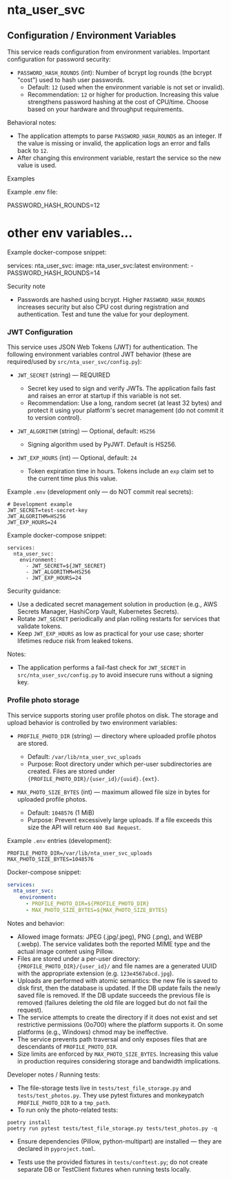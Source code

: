 # nta_user_svc

## Configuration / Environment Variables

This service reads configuration from environment variables. Important configuration for password security:

- `PASSWORD_HASH_ROUNDS` (int): Number of bcrypt log rounds (the bcrypt "cost") used to hash user passwords.
  - Default: `12` (used when the environment variable is not set or invalid).
  - Recommendation: `12` or higher for production. Increasing this value strengthens password hashing at the cost of CPU/time. Choose based on your hardware and throughput requirements.

Behavioral notes:
- The application attempts to parse `PASSWORD_HASH_ROUNDS` as an integer. If the value is missing or invalid, the application logs an error and falls back to `12`.
- After changing this environment variable, restart the service so the new value is used.

Examples

Example .env file:

PASSWORD_HASH_ROUNDS=12
# other env variables...

Example docker-compose snippet:

services:
  nta_user_svc:
    image: nta_user_svc:latest
    environment:
      - PASSWORD_HASH_ROUNDS=14

Security note

- Passwords are hashed using bcrypt. Higher `PASSWORD_HASH_ROUNDS` increases security but also CPU cost during registration and authentication. Test and tune the value for your deployment.

### JWT Configuration

This service uses JSON Web Tokens (JWT) for authentication. The following environment variables control JWT behavior (these are required/used by `src/nta_user_svc/config.py`):

- `JWT_SECRET` (string) — REQUIRED
  - Secret key used to sign and verify JWTs. The application fails fast and raises an error at startup if this variable is not set.
  - Recommendation: Use a long, random secret (at least 32 bytes) and protect it using your platform's secret management (do not commit it to version control).

- `JWT_ALGORITHM` (string) — Optional, default: `HS256`
  - Signing algorithm used by PyJWT. Default is HS256.

- `JWT_EXP_HOURS` (int) — Optional, default: `24`
  - Token expiration time in hours. Tokens include an `exp` claim set to the current time plus this value.

Example `.env` (development only — do NOT commit real secrets):

```
# Development example
JWT_SECRET=test-secret-key
JWT_ALGORITHM=HS256
JWT_EXP_HOURS=24
```

Example docker-compose snippet:

```
services:
  nta_user_svc:
    environment:
      - JWT_SECRET=${JWT_SECRET}
      - JWT_ALGORITHM=HS256
      - JWT_EXP_HOURS=24
```

Security guidance:
- Use a dedicated secret management solution in production (e.g., AWS Secrets Manager, HashiCorp Vault, Kubernetes Secrets).
- Rotate `JWT_SECRET` periodically and plan rolling restarts for services that validate tokens.
- Keep `JWT_EXP_HOURS` as low as practical for your use case; shorter lifetimes reduce risk from leaked tokens.

Notes:
- The application performs a fail-fast check for `JWT_SECRET` in `src/nta_user_svc/config.py` to avoid insecure runs without a signing key.

### Profile photo storage

This service supports storing user profile photos on disk. The storage and upload behavior is controlled by two environment variables:

- `PROFILE_PHOTO_DIR` (string) — directory where uploaded profile photos are stored.
  - Default: `/var/lib/nta_user_svc_uploads`
  - Purpose: Root directory under which per-user subdirectories are created. Files are stored under `{PROFILE_PHOTO_DIR}/{user_id}/{uuid}.{ext}`.

- `MAX_PHOTO_SIZE_BYTES` (int) — maximum allowed file size in bytes for uploaded profile photos.
  - Default: `1048576` (1 MiB)
  - Purpose: Prevent excessively large uploads. If a file exceeds this size the API will return `400 Bad Request`.

Example `.env` entries (development):

```
PROFILE_PHOTO_DIR=/var/lib/nta_user_svc_uploads
MAX_PHOTO_SIZE_BYTES=1048576
```

Docker-compose snippet:

```yaml
services:
  nta_user_svc:
    environment:
      - PROFILE_PHOTO_DIR=${PROFILE_PHOTO_DIR}
      - MAX_PHOTO_SIZE_BYTES=${MAX_PHOTO_SIZE_BYTES}
```

Notes and behavior:

- Allowed image formats: JPEG (.jpg/.jpeg), PNG (.png), and WEBP (.webp). The service validates both the reported MIME type and the actual image content using Pillow.
- Files are stored under a per-user directory: `{PROFILE_PHOTO_DIR}/{user_id}/` and file names are a generated UUID with the appropriate extension (e.g. `123e4567abcd.jpg`).
- Uploads are performed with atomic semantics: the new file is saved to disk first, then the database is updated. If the DB update fails the newly saved file is removed. If the DB update succeeds the previous file is removed (failures deleting the old file are logged but do not fail the request).
- The service attempts to create the directory if it does not exist and set restrictive permissions (0o700) where the platform supports it. On some platforms (e.g., Windows) chmod may be ineffective.
- The service prevents path traversal and only exposes files that are descendants of `PROFILE_PHOTO_DIR`.
- Size limits are enforced by `MAX_PHOTO_SIZE_BYTES`. Increasing this value in production requires considering storage and bandwidth implications.

Developer notes / Running tests:

- The file-storage tests live in `tests/test_file_storage.py` and `tests/test_photos.py`. They use pytest fixtures and monkeypatch `PROFILE_PHOTO_DIR` to a `tmp_path`.
- To run only the photo-related tests:

```
poetry install
poetry run pytest tests/test_file_storage.py tests/test_photos.py -q
```

- Ensure dependencies (Pillow, python-multipart) are installed — they are declared in `pyproject.toml`.

- Tests use the provided fixtures in `tests/conftest.py`; do not create separate DB or TestClient fixtures when running tests locally.

